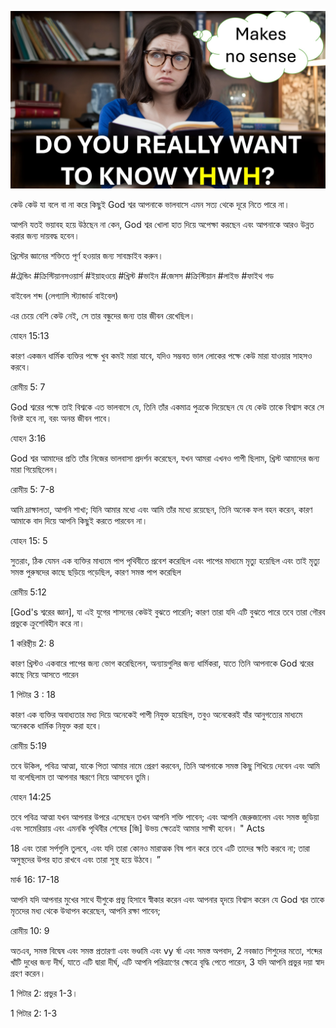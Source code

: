 ![Video cover image](../cover.jpg "cover photo")

কেউ কেউ যা বলে বা না করে কিছুই God শ্বর আপনাকে ভালবাসে এমন সত্য থেকে দূরে নিতে পারে না।

আপনি যতই ভয়াবহ হয়ে উঠছেন না কেন, God শ্বর খোলা হাত দিয়ে অপেক্ষা করছেন এবং আপনাকে আরও উন্নত করার জন্য দায়বদ্ধ হবেন।

খ্রিস্টের জ্ঞানের শক্তিতে পূর্ণ হওয়ার জন্য সাবস্ক্রাইব করুন।

#ট্রেন্ডিং #ক্রিস্টিয়ানসওয়ার্স #ইয়াহওয়ে #খ্রিস্ট #ভাইন #জেসস #ক্রিস্টিয়ান #লাইভ #ফাইথ গড

বাইবেল শব্দ (লেগ্যাসি স্ট্যান্ডার্ড বাইবেল)

এর চেয়ে বেশি কেউ নেই, সে তার বন্ধুদের জন্য তার জীবন রেখেছিল।

যোহন 15:13

কারণ একজন ধার্মিক ব্যক্তির পক্ষে খুব কমই মারা যাবে, যদিও সম্ভবত ভাল লোকের পক্ষে কেউ মারা যাওয়ার সাহসও করবে।

রোমীয় 5: 7

God শ্বরের পক্ষে তাই বিশ্বকে এত ভালবাসে যে, তিনি তাঁর একমাত্র পুত্রকে দিয়েছেন যে যে কেউ তাকে বিশ্বাস করে সে বিনষ্ট হবে না, বরং অনন্ত জীবন পাবে।

যোহন 3:16

God শ্বর আমাদের প্রতি তাঁর নিজের ভালবাসা প্রদর্শন করেছেন, যখন আমরা এখনও পাপী ছিলাম, খ্রিস্ট আমাদের জন্য মারা গিয়েছিলেন।

রোমীয় 5: 7-8

আমি দ্রাক্ষালতা, আপনি শাখা; যিনি আমার মধ্যে এবং আমি তাঁর মধ্যে রয়েছেন, তিনি অনেক ফল বহন করেন, কারণ আমাকে বাদ দিয়ে আপনি কিছুই করতে পারবেন না।

যোহন 15: 5

সুতরাং, ঠিক যেমন এক ব্যক্তির মাধ্যমে পাপ পৃথিবীতে প্রবেশ করেছিল এবং পাপের মাধ্যমে মৃত্যু হয়েছিল এবং তাই মৃত্যু সমস্ত পুরুষদের কাছে ছড়িয়ে পড়েছিল, কারণ সমস্ত পাপ করেছিল

 রোমীয় 5:12

[God's শ্বরের জ্ঞান], যা এই যুগের শাসনের কেউই বুঝতে পারেনি; কারণ তারা যদি এটি বুঝতে পারে তবে তারা গৌরব প্রভুকে ক্রুশেবিহীন করে না।

1 করিন্থীয় 2: 8

কারণ খ্রিস্টও একবারে পাপের জন্য ভোগ করেছিলেন, অন্যায়গুলির জন্য ধার্মিকরা, যাতে তিনি আপনাকে God শ্বরের কাছে নিয়ে আসতে পারেন

1 পিটার 3 : 18

কারণ এক ব্যক্তির অবাধ্যতার মধ্য দিয়ে অনেকেই পাপী নিযুক্ত হয়েছিল, তবুও অনেকেরই যাঁর আনুগত্যের মাধ্যমে অনেককে ধার্মিক নিযুক্ত করা হবে।

রোমীয় 5:19

তবে উকিল, পবিত্র আত্মা, যাকে পিতা আমার নামে প্রেরণ করবেন, তিনি আপনাকে সমস্ত কিছু শিখিয়ে দেবেন এবং আমি যা বলেছিলাম তা আপনার স্মরণে নিয়ে আসবেন তুমি।

যোহন 14:25

তবে পবিত্র আত্মা যখন আপনার উপরে এসেছেন তখন আপনি শক্তি পাবেন; এবং আপনি জেরুজালেম এবং সমস্ত জুডিয়া এবং সামেরিয়ায় এবং এমনকি পৃথিবীর শেষের [জি] উভয় ক্ষেত্রেই আমার সাক্ষী হবেন। " Acts

18 এবং তারা সর্পগুলি তুলবে, এবং যদি তারা কোনও মারাত্মক বিষ পান করে তবে এটি তাদের ক্ষতি করবে না; তারা অসুস্থদের উপর হাত রাখবে এবং তারা সুস্থ হয়ে উঠবে। ”

মার্ক 16: 17-18

আপনি যদি আপনার মুখের সাথে যীশুকে প্রভু হিসাবে স্বীকার করেন এবং আপনার হৃদয়ে বিশ্বাস করেন যে God শ্বর তাকে মৃতদের মধ্য থেকে উত্থাপন করেছেন, আপনি রক্ষা পাবেন;

রোমীয় 10: 9

অতএব, সমস্ত বিদ্বেষ এবং সমস্ত প্রতারণা এবং ভণ্ডামি এবং vy র্ষা এবং সমস্ত অপবাদ, 2 নবজাত শিশুদের মতো, শব্দের খাঁটি দুধের জন্য দীর্ঘ, যাতে এটি দ্বারা দীর্ঘ, এটি আপনি পরিত্রাণের ক্ষেত্রে বৃদ্ধি পেতে পারেন, 3 যদি আপনি প্রভুর দয়া স্বাদ গ্রহণ করেন।

1 পিটার 2: প্রভুর 1-3।

1 পিটার 2: 1-3